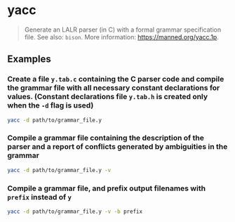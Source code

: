 # yacc

> Generate an LALR parser (in C) with a formal grammar specification file. See also: `bison`. More information: <https://manned.org/yacc.1p>.

## Examples

### Create a file `y.tab.c` containing the C parser code and compile the grammar file with all necessary constant declarations for values. (Constant declarations file `y.tab.h` is created only when the `-d` flag is used)

```bash
yacc -d path/to/grammar_file.y
```

### Compile a grammar file containing the description of the parser and a report of conflicts generated by ambiguities in the grammar

```bash
yacc -d path/to/grammar_file.y -v
```

### Compile a grammar file, and prefix output filenames with `prefix` instead of `y`

```bash
yacc -d path/to/grammar_file.y -v -b prefix
```
